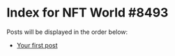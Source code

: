 # Index for NFT World #8493
Posts will be displayed in the order below:

- [Your first post](./001-first.md)

